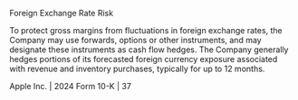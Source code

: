 Foreign Exchange Rate Risk

To  protect  gross  margins  from  fluctuations  in  foreign  exchange  rates,  the  Company  may  use  forwards,  options  or  other
instruments,  and  may  designate  these  instruments  as  cash  flow  hedges.  The  Company  generally  hedges  portions  of  its
forecasted foreign currency exposure associated with revenue and inventory purchases, typically for up to 12 months.

Apple Inc. | 2024 Form 10-K | 37